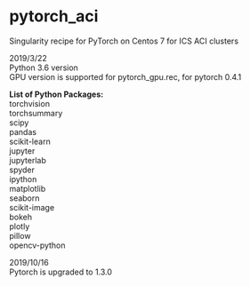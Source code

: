 # pytorch_aci
Singularity recipe for PyTorch on Centos 7 for ICS ACI clusters

2019/3/22  
Python 3.6 version  
GPU version is supported for pytorch_gpu.rec, for pytorch 0.4.1

**List of Python Packages:**  
torchvision \
torchsummary \
scipy \
pandas \
scikit-learn \
jupyter \
jupyterlab \
spyder \
ipython \
matplotlib \
seaborn \
scikit-image \
bokeh \
plotly \
pillow \
opencv-python

2019/10/16  
Pytorch is upgraded to 1.3.0
